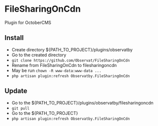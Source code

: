 # FileSharingOnCdn

Plugin for OctoberCMS

## Install

* Create directory ${PATH_TO_PROJECT}/plugins/observatby
* Go to the created directory
* `git clone https://github.com/Observat/FileSharingOnCdn`
* Rename from FileSharingOnCdn to filesharingoncdn
* May be run `chown -R www-data:www-data ...`
* `php artisan plugin:refresh Observatby.FileSharingOnCdn`

## Update

* Go to the ${PATH_TO_PROJECT}/plugins/observatby/filesharingoncdn
* `git pull`
* Go to the ${PATH_TO_PROJECT}
* `php artisan plugin:refresh Observatby.FileSharingOnCdn`
